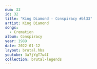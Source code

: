 ```yaml
---
num: 33
id: 32
title: "King Diamond - Conspiracy #bl33"
artist: King Diamond
songs:
  - Cremation
album: Conspiracy
year: 1989
date: 2022-01-12
layout: brutal.hbs
youtube: 3a7jYgT7w4I
collection: brutal-legends
---
```

